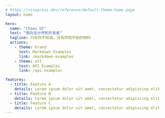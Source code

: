 ```yaml
---
# https://vitepress.dev/reference/default-theme-home-page
layout: home

hero:
  name: "Chaos UI"
  text: "面向设计师和开发者"
  tagline: 只有你不知道，没有你找不到的物料
  actions:
    - theme: brand
      text: Markdown Examples
      link: /markdown-examples
    - theme: alt
      text: API Examples
      link: /api-examples

features:
  - title: Feature A
    details: Lorem ipsum dolor sit amet, consectetur adipiscing elit
  - title: Feature B
    details: Lorem ipsum dolor sit amet, consectetur adipiscing elit
  - title: Feature C
    details: Lorem ipsum dolor sit amet, consectetur adipiscing elit
---
```

